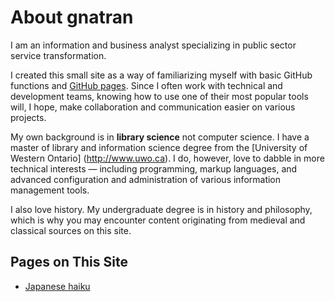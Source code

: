 # About gnatran

I am an information and business analyst specializing in public sector service transformation.

I created this small site as a way of familiarizing myself with basic GitHub functions and [GitHub pages](https://pages.github.com). Since I often work with technical and development teams, knowing how to use one of their most popular tools will, I hope, make collaboration and communication easier on various projects.

My own background is in **library science** not computer science. I have a master of library and information science degree from the [University of Western Ontario] (http://www.uwo.ca). I do, however, love to dabble in more technical interests — including programming, markup languages, and advanced configuration and administration of various information management tools.

I also love history. My undergraduate degree is in history and philosophy, which is why you may encounter content originating from medieval and classical sources on this site.

## Pages on This Site

- [Japanese haiku](japanese_haiku.md)
